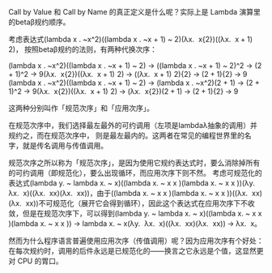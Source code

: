 Call by Value 和 Call by Name 的真正定义是什么呢？实际上是 Lambda 演算里的betaβ规约顺序。

考虑表达式(lambda x . ~x^2)((lambda x . ~x + 1) ~ 2)(λx.  x{2})((λx.  x + 1) 2)，
按照betaβ规约的法则，有两种代换次序：

(lambda x . ~x^2)((lambda x . ~x + 1) ~ 2) -> ((lambda x . ~x + 1) ~ 2)^2 -> (2 + 1)^2 -> 9(λx.  x{2})((λx.  x + 1) 2) → ((λx.  x + 1) 2){2} → (2 + 1){2} → 9
(lambda x . ~x^2)((lambda x . ~x + 1) ~ 2) -> (lambda x . ~x^2)(2 + 1) -> (2 + 1)^2 -> 9(λx.  x{2})((λx.  x + 1) 2) → (λx.  x{2})(2 + 1) → (2 + 1){2} → 9

这两种分别叫作「规范次序」和「应用次序」。

在规范次序中，我们选择最左最外的可约调用（左项是lambdaλ抽象的调用）并规约之，而在规范次序中，
则是最左最内的。这两者在常见的编程世界里的名字，就是传名调用与传值调用。

规范次序之所以称为「规范次序」，是因为使用它规约表达式时，要么消除掉所有的可约调用（即规范化），要么出现循环，而应用次序下则不然。
考虑可规范化的表达式(lambda y. ~ lambda x. ~ x)((lambda x. ~ x x )(lambda x. ~ x x ))(λy.  λx.  x)((λx.  xx)(λx.  xx))，由于((lambda x. ~ x x )(lambda x. ~ x x ))((λx.  xx)(λx.  xx))不可规范化（展开它会得到循环），因此这个表达式在应用次序下不收敛，但是在规范次序下，可以得到(lambda y. ~ lambda x. ~ x)((lambda x. ~ x x )(lambda x. ~ x x )) -> lambda x. ~ x(λy.  λx.  x)((λx.  xx)(λx.  xx)) → λx.  x。

然而为什么程序语言普遍使用应用次序（传值调用）呢？因为应用次序有个好处：
在每次规约时，调用的后件永远是已规范化的——换言之它永远是个值，这显然更对 CPU 的胃口。